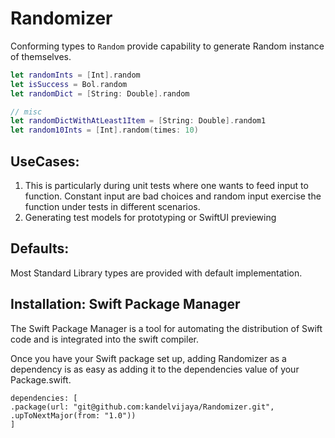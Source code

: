 # Randomizer

  Conforming types to `Random` provide capability to generate Random instance of themselves.
  
```swift
let randomInts = [Int].random
let isSuccess = Bol.random
let randomDict = [String: Double].random

// misc
let randomDictWithAtLeast1Item = [String: Double].random1 
let random10Ints = [Int].random(times: 10)
```
  
  ## UseCases:
  1. This is particularly during unit tests where one wants to feed input to function.
  Constant input are bad choices and random input exercise the function under tests in
  different scenarios.
  2. Generating test models for prototyping or SwiftUI previewing

## Defaults:
  Most Standard Library types are provided with default implementation.

## Installation: Swift Package Manager

The Swift Package Manager is a tool for automating the distribution of Swift code and is integrated into the swift compiler. 

Once you have your Swift package set up, adding Randomizer as a dependency is as easy as adding it to the dependencies value of your Package.swift.

```
dependencies: [
.package(url: "git@github.com:kandelvijaya/Randomizer.git", .upToNextMajor(from: "1.0"))
]
```
